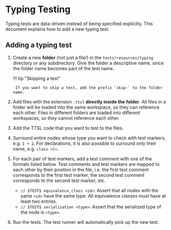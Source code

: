 # Typing Testing

Typing tests are data-driven instead of being specified explicitly. This document explains how to add a new typing
test.

## Adding a typing test

1. Create a new **folder** (not just a file!) in the `tests/resources/typing` directory or any subdirectory. Give the
   folder a descriptive name, since the folder name becomes part of the test name.

   !!! tip "Skipping a test"

        If you want to skip a test, add the prefix `skip-` to the folder name.

2. Add files with the extension `.ttsl` **directly inside the folder**. All files in a folder will be loaded into the
   same workspace, so they can reference each other. Files in different folders are loaded into different workspaces, so
   they cannot reference each other.
3. Add the TTSL code that you want to test to the files.
4. Surround entire nodes whose type you want to check with test markers, e.g. `1 + 2`. For declarations, it is also
   possible to surround only their name, e.g. `class »C«`.
5. For each pair of test markers, add a test comment with one of the formats listed below. Test comments and test
   markers are mapped to each other by their position in the file, i.e. the first test comment corresponds to the first
   test marker, the second test comment corresponds to the second test marker, etc.
    * `// $TEST$ equivalence_class <id>`: Assert that all nodes with the same `<id>` have the same type. All equivalence
      classes must have at least two entries.
    * `// $TEST$ serialization <type>`: Assert that the serialized type of the node is `<type>`.
6. Run the tests. The test runner will automatically pick up the new test.

